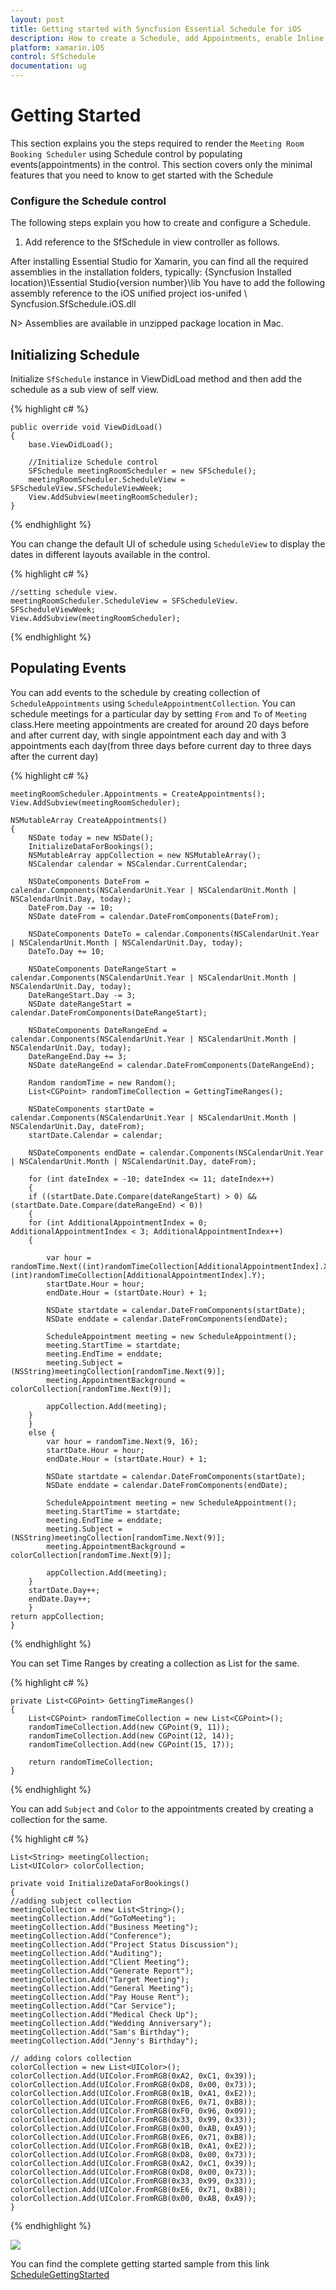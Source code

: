 ```yaml
---
layout: post
title: Getting started with Syncfusion Essential Schedule for iOS
description: How to create a Schedule, add Appointments, enable Inline and other functionalities
platform: xamarin.iOS
control: SfSchedule
documentation: ug
---
```


# Getting Started

This section explains you the steps required to render the `Meeting Room Booking Scheduler` using Schedule control by populating events(appointments) in the control. This section covers only the minimal features that you need to know to get started with the Schedule

### Configure the Schedule control

The following steps explain you how to create and configure a Schedule.

1. Add reference to the SfSchedule in view controller as follows.

After installing Essential Studio for Xamarin, you can find all the required assemblies in the installation folders, typically: {Syncfusion Installed location}\Essential Studio{version number}\lib
You have to add the following assembly reference to the iOS unified project ios-unifed \ Syncfusion.SfSchedule.iOS.dll

N> Assemblies are available in unzipped package location in Mac.

## Initializing Schedule

Initialize `SfSchedule` instance in ViewDidLoad method and then add the schedule as a sub view of  self view.

{% highlight c# %}

    public override void ViewDidLoad()
    {
		base.ViewDidLoad();
		
		//Initialize Schedule control
        SFSchedule meetingRoomScheduler = new SFSchedule();
        meetingRoomScheduler.ScheduleView = SFScheduleView.SFScheduleViewWeek;
        View.AddSubview(meetingRoomScheduler);
    }

{% endhighlight %}

You can change the default UI of schedule using `ScheduleView` to display the dates in different layouts available in the control.

{% highlight c# %}

    //setting schedule view.
    meetingRoomScheduler.ScheduleView = SFScheduleView. SFScheduleViewWeek;
    View.AddSubview(meetingRoomScheduler);

{% endhighlight %}

## Populating Events

You can add events to the schedule by creating collection of `ScheduleAppointments` using `ScheduleAppointmentCollection`. You can schedule meetings for a particular day by setting `From` and `To` of `Meeting` class.Here meeting appointments are created for around 20 days before and after current day, with single appointment each day and with 3 appointments each day(from three days before current day to three days after the current day)


{% highlight c# %}

    meetingRoomScheduler.Appointments = CreateAppointments();
    View.AddSubview(meetingRoomScheduler);
    
    NSMutableArray CreateAppointments()
    {
        NSDate today = new NSDate();
        InitializeDataForBookings();
        NSMutableArray appCollection = new NSMutableArray();
        NSCalendar calendar = NSCalendar.CurrentCalendar;

        NSDateComponents DateFrom = calendar.Components(NSCalendarUnit.Year | NSCalendarUnit.Month | NSCalendarUnit.Day, today);
        DateFrom.Day -= 10;
        NSDate dateFrom = calendar.DateFromComponents(DateFrom);

        NSDateComponents DateTo = calendar.Components(NSCalendarUnit.Year | NSCalendarUnit.Month | NSCalendarUnit.Day, today);
        DateTo.Day += 10;
    
        NSDateComponents DateRangeStart = calendar.Components(NSCalendarUnit.Year | NSCalendarUnit.Month | NSCalendarUnit.Day, today);
        DateRangeStart.Day -= 3;
        NSDate dateRangeStart = calendar.DateFromComponents(DateRangeStart);

        NSDateComponents DateRangeEnd = calendar.Components(NSCalendarUnit.Year | NSCalendarUnit.Month | NSCalendarUnit.Day, today);
        DateRangeEnd.Day += 3;
        NSDate dateRangeEnd = calendar.DateFromComponents(DateRangeEnd);

        Random randomTime = new Random();
        List<CGPoint> randomTimeCollection = GettingTimeRanges();

        NSDateComponents startDate = calendar.Components(NSCalendarUnit.Year | NSCalendarUnit.Month | NSCalendarUnit.Day, dateFrom);
        startDate.Calendar = calendar;

        NSDateComponents endDate = calendar.Components(NSCalendarUnit.Year | NSCalendarUnit.Month | NSCalendarUnit.Day, dateFrom);

        for (int dateIndex = -10; dateIndex <= 11; dateIndex++)
        {
        if ((startDate.Date.Compare(dateRangeStart) > 0) && (startDate.Date.Compare(dateRangeEnd) < 0))
        {
        for (int AdditionalAppointmentIndex = 0; AdditionalAppointmentIndex < 3; AdditionalAppointmentIndex++)
        {

            var hour = randomTime.Next((int)randomTimeCollection[AdditionalAppointmentIndex].X, (int)randomTimeCollection[AdditionalAppointmentIndex].Y);
            startDate.Hour = hour;
            endDate.Hour = (startDate.Hour) + 1;

            NSDate startdate = calendar.DateFromComponents(startDate);
            NSDate enddate = calendar.DateFromComponents(endDate);

            ScheduleAppointment meeting = new ScheduleAppointment();
            meeting.StartTime = startdate;
            meeting.EndTime = enddate;
            meeting.Subject = (NSString)meetingCollection[randomTime.Next(9)];
            meeting.AppointmentBackground = colorCollection[randomTime.Next(9)];

            appCollection.Add(meeting);
        }
        }
        else {
            var hour = randomTime.Next(9, 16);
            startDate.Hour = hour;
            endDate.Hour = (startDate.Hour) + 1;

            NSDate startdate = calendar.DateFromComponents(startDate);
            NSDate enddate = calendar.DateFromComponents(endDate);

            ScheduleAppointment meeting = new ScheduleAppointment();
            meeting.StartTime = startdate;
            meeting.EndTime = enddate;
            meeting.Subject = (NSString)meetingCollection[randomTime.Next(9)];
            meeting.AppointmentBackground = colorCollection[randomTime.Next(9)];

            appCollection.Add(meeting);
        }
        startDate.Day++;
        endDate.Day++;
        }
    return appCollection;
    }

{% endhighlight %}

You can set Time Ranges by creating a collection as List for the same.

{% highlight c# %}

    private List<CGPoint> GettingTimeRanges()
    {
        List<CGPoint> randomTimeCollection = new List<CGPoint>();
        randomTimeCollection.Add(new CGPoint(9, 11));
        randomTimeCollection.Add(new CGPoint(12, 14));
        randomTimeCollection.Add(new CGPoint(15, 17));

        return randomTimeCollection;
    }

{% endhighlight %}

You can add `Subject` and `Color` to the appointments created by creating a collection for the same.

{% highlight c# %}
    
    List<String> meetingCollection;
    List<UIColor> colorCollection;

    private void InitializeDataForBookings()
    {
    //adding subject collection
    meetingCollection = new List<String>();
    meetingCollection.Add("GoToMeeting");
    meetingCollection.Add("Business Meeting");
    meetingCollection.Add("Conference");
    meetingCollection.Add("Project Status Discussion");
    meetingCollection.Add("Auditing");
    meetingCollection.Add("Client Meeting");
    meetingCollection.Add("Generate Report");
    meetingCollection.Add("Target Meeting");
    meetingCollection.Add("General Meeting");
    meetingCollection.Add("Pay House Rent");
    meetingCollection.Add("Car Service");
    meetingCollection.Add("Medical Check Up");
    meetingCollection.Add("Wedding Anniversary");
    meetingCollection.Add("Sam's Birthday");
    meetingCollection.Add("Jenny's Birthday");

    // adding colors collection
    colorCollection = new List<UIColor>();
    colorCollection.Add(UIColor.FromRGB(0xA2, 0xC1, 0x39));
    colorCollection.Add(UIColor.FromRGB(0xD8, 0x00, 0x73));
    colorCollection.Add(UIColor.FromRGB(0x1B, 0xA1, 0xE2));
    colorCollection.Add(UIColor.FromRGB(0xE6, 0x71, 0xB8));
    colorCollection.Add(UIColor.FromRGB(0xF0, 0x96, 0x09));
    colorCollection.Add(UIColor.FromRGB(0x33, 0x99, 0x33));
    colorCollection.Add(UIColor.FromRGB(0x00, 0xAB, 0xA9));
    colorCollection.Add(UIColor.FromRGB(0xE6, 0x71, 0xB8));
    colorCollection.Add(UIColor.FromRGB(0x1B, 0xA1, 0xE2));
    colorCollection.Add(UIColor.FromRGB(0xD8, 0x00, 0x73));
    colorCollection.Add(UIColor.FromRGB(0xA2, 0xC1, 0x39));
    colorCollection.Add(UIColor.FromRGB(0xD8, 0x00, 0x73));
    colorCollection.Add(UIColor.FromRGB(0x33, 0x99, 0x33));
    colorCollection.Add(UIColor.FromRGB(0xE6, 0x71, 0xB8));
    colorCollection.Add(UIColor.FromRGB(0x00, 0xAB, 0xA9));
    }

{% endhighlight %}

![](GettingStarted_images/GettingStarted_iOS.png)

You can find the complete getting started sample from this link [ScheduleGettingStarted](http://files2.syncfusion.com/dtsupport/directtrac/general/ze/ScheduleGettingStarted1758881126.zip) 